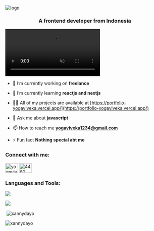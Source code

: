 ![logo](https://github.com/Xannydayo/Xannydayo/blob/main/ezgif-2-4e2ae1c722.gif)

<h3 align="center">A frontend developer from Indonesia</h3>

<p align="left"> <video playsinline autoplay muted loop src="https://user-images.githubusercontent.com/75851313/151668395-5591532b-28da-46a6-9476-7c9694bcb60e.gif" alt="xannydayo" /> </p>

- 🔭 I’m currently working on **freelance**

- 🌱 I’m currently learning **reactjs and nextjs**

- 👨‍💻 All of my projects are available at [https://portfolio-yogaviveka.vercel.app/](https://portfolio-yogaviveka.vercel.app/)

- 💬 Ask me about **javascript**

- 📫 How to reach me **yogaviveka1234@gmail.com**

- ⚡ Fun fact **Nothing special abt me**

<h3 align="left">Connect with me:</h3>
<p align="left">
<a href="https://instagram.com/yogaviveka" target="blank"><img align="center" src="https://raw.githubusercontent.com/rahuldkjain/github-profile-readme-generator/master/src/images/icons/Social/instagram.svg" alt="yogaviveka" height="30" width="40" /></a>
<a href="https://discord.gg/4460" target="blank"><img align="center" src="https://raw.githubusercontent.com/rahuldkjain/github-profile-readme-generator/master/src/images/icons/Social/discord.svg" alt="4460" height="30" width="40" /></a>
</p>

<h3 align="left">Languages and Tools:</h3>

[![](https://skillicons.dev/icons?i=js,html,css,nodejs,windows,ubuntu,react,nextjs,tailwind,bootstrap,debian,figma,git,github,kali,linux,ps,vercel&perline=9)](https://skillicons.dev)


![](https://github-readme-stats.vercel.app/api/top-langs/?username=xannydayo&layout=donut&theme=holi)



<p>&nbsp;<img align="center" src="https://github-readme-stats.vercel.app/api?username=xannydayo&show_icons=true&locale=en" alt="xannydayo" /></p>

<p><img align="center" src="https://github-readme-streak-stats.herokuapp.com/?user=xannydayo&" alt="xannydayo" /></p>
